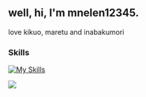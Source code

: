 well, hi, I'm mnelen12345.
---
love kikuo, maretu and inabakumori
### Skills
[![My Skills](https://skillicons.dev/icons?i=css,html,js,py,cs,unity,linux)](https://skillicons.dev)

![](https://media.tenor.com/p1SESJZYkscAAAAd/bocchi-the-rock-bocchi.gif)
